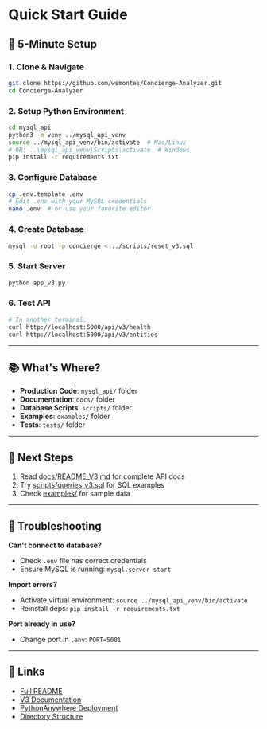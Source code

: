 # Quick Start Guide

## 🚀 5-Minute Setup

### 1. Clone & Navigate
```bash
git clone https://github.com/wsmontes/Concierge-Analyzer.git
cd Concierge-Analyzer
```

### 2. Setup Python Environment
```bash
cd mysql_api
python3 -m venv ../mysql_api_venv
source ../mysql_api_venv/bin/activate  # Mac/Linux
# OR: ..\mysql_api_venv\Scripts\activate  # Windows
pip install -r requirements.txt
```

### 3. Configure Database
```bash
cp .env.template .env
# Edit .env with your MySQL credentials
nano .env  # or use your favorite editor
```

### 4. Create Database
```bash
mysql -u root -p concierge < ../scripts/reset_v3.sql
```

### 5. Start Server
```bash
python app_v3.py
```

### 6. Test API
```bash
# In another terminal:
curl http://localhost:5000/api/v3/health
curl http://localhost:5000/api/v3/entities
```

---

## 📚 What's Where?

- **Production Code**: `mysql_api/` folder
- **Documentation**: `docs/` folder  
- **Database Scripts**: `scripts/` folder
- **Examples**: `examples/` folder
- **Tests**: `tests/` folder

---

## 📖 Next Steps

1. Read [docs/README_V3.md](docs/README_V3.md) for complete API docs
2. Try [scripts/queries_v3.sql](scripts/queries_v3.sql) for SQL examples
3. Check [examples/](examples/) for sample data

---

## 🐛 Troubleshooting

**Can't connect to database?**
- Check `.env` file has correct credentials
- Ensure MySQL is running: `mysql.server start`

**Import errors?**
- Activate virtual environment: `source ../mysql_api_venv/bin/activate`
- Reinstall deps: `pip install -r requirements.txt`

**Port already in use?**
- Change port in `.env`: `PORT=5001`

---

## 🔗 Links

- [Full README](README.md)
- [V3 Documentation](docs/README_V3.md)
- [PythonAnywhere Deployment](docs/DEPLOYMENT_PYTHONANYWHERE.md)
- [Directory Structure](docs/DIRECTORY_STRUCTURE.md)
